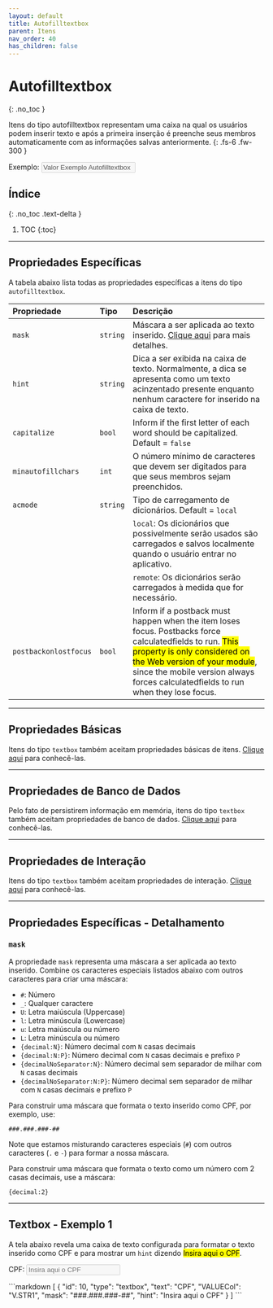 ```yaml
---
layout: default
title: Autofilltextbox
parent: Itens
nav_order: 40
has_children: false
---
```

# Autofilltextbox
{: .no_toc }


Itens do tipo autofilltextbox representam uma caixa na qual os usuários podem inserir texto e após a primeira inserção é preenche seus membros automaticamente com as informações salvas anteriormente.
{: .fs-6 .fw-300 }

<div class="code-example" markdown="1">

Exemplo: <input disabled value="Valor Exemplo Autofilltextbox" />

</div>

## Índice
{: .no_toc .text-delta }

1. TOC
{:toc}

---


## Propriedades Específicas

A tabela abaixo lista todas as propriedades específicas a itens do tipo `autofilltextbox`.

| Propriedade           | Tipo      | Descrição                                                        |
|:----------------------|:----------|:-----------------------------------------------------------------|
| `mask`                | `string`  |Máscara a ser aplicada ao texto inserido. [Clique aqui](#mask) para mais detalhes. 
| `hint`                | `string`  |Dica a ser exibida na caixa de texto. Normalmente, a dica se apresenta como um texto acinzentado presente enquanto nenhum caractere for inserido na caixa de texto.
| `capitalize`          | `bool`    |Inform if the first letter of each word should be capitalized. Default = `false`
| `minautofillchars`	| `int`		|O número mínimo de caracteres que devem ser digitados para que seus membros sejam preenchidos.
| `acmode`				| `string` 	|Tipo de carregamento de dicionários. Default = `local`
|						|		 	|`local`: Os dicionários que possivelmente serão usados são carregados e salvos localmente quando o usuário entrar no aplicativo.
|						|			|`remote`: Os dicionários serão carregados à medida que for necessário.
| `postbackonlostfocus` | `bool`    |Inform if a postback must happen when the item loses focus. Postbacks force calculatedfields to run. <mark>This property is only considered on the Web version of your module</mark>, since the mobile version always forces calculatedfields to run when they lose focus.

---

## Propriedades Básicas

Itens do tipo `textbox` também aceitam propriedades básicas de itens. [Clique aqui](basicproperties.md) para conhecê-las.

---

## Propriedades de Banco de Dados

Pelo fato de persistirem informação em memória, itens do tipo `textbox` também aceitam propriedades de banco de dados. [Clique aqui](databaseproperties.md) para conhecê-las.

---

## Propriedades de Interação

Itens do tipo `textbox` também aceitam propriedades de interação. [Clique aqui](interactionproperties.md) para conhecê-las.

---

## Propriedades Específicas - Detalhamento

### `mask`

A propriedade `mask` representa uma máscara a ser aplicada ao texto inserido. Combine os caracteres especiais listados abaixo com outros caracteres para criar uma máscara:

- `#`: Número
- `_`: Qualquer caractere
- `U`: Letra maiúscula (Uppercase)
- `l`: Letra minúscula (Lowercase)
- `u`: Letra maiúscula ou número
- `L`: Letra minúscula ou número
- `{decimal:N}`: Número decimal com `N` casas decimais
- `{decimal:N:P}`: Número decimal com `N` casas decimais e prefixo `P`
- `{decimalNoSeparator:N}`: Número decimal sem separador de milhar com `N` casas decimais
- `{decimalNoSeparator:N:P}`: Número decimal sem separador de milhar com `N` casas decimais e prefixo `P`

Para construir uma máscara que formata o texto inserido como CPF, por exemplo, use:

```
###.###.###-##
```

Note que estamos misturando caracteres especiais (`#`) com outros caracteres (`.` e `-`) para formar a nossa máscara.

Para construir uma máscara que formata o texto como um número com 2 casas decimais, use a máscara:

```
{decimal:2}
```

---

## Textbox - Exemplo 1

A tela abaixo revela uma caixa de texto configurada para formatar o texto inserido como CPF e para mostrar um `hint` dizendo <mark>Insira aqui o CPF</mark>.

<div class="code-example" markdown="1">

CPF: <input disabled placeholder="Insira aqui o CPF" />

</div>
```markdown
[
  {
    "id": 10,
    "type": "textbox",
    "text": "CPF",
    "VALUECol": "V.STR1",
    "mask": "###.###.###-##",
    "hint": "Insira aqui o CPF"
  }
]
```
